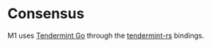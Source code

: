 # Consensus

M1 uses [Tendermint Go](https://github.com/tendermint/tendermint) through the [tendermint-rs](https://github.com/heliaxdev/tendermint-rs) bindings.
